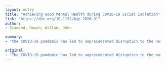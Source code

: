 ```yaml
---
layout: entry
title: "Achieving Good Mental Health during COVID-19 Social Isolation"
link: "https://doi.org/10.1192/bjp.2020.91"
author:
- Diamond, Rowan; Willan, John

summary:
- "the COVID-19 pandemic has led to unprecedented disruption to the normal way of life for people around the world. Social distancing, self-isolation or shielding have been strongly advised or mandated in most countries. The UK Government has asked that people should stay at home and practice social. Other countries have applied even more stringent measures than these, restricting many people to their homes by law. Many people have been restricted to their houses by law by law, he says. Attempts to contain the COVID-19 infection have led to a global disruption. People around the globe."

original:
- "The COVID-19 pandemic has led to unprecedented disruption to the normal way of life for people around the globe. Social distancing, self-isolation or shielding have been strongly advised, or mandated in most countries. We suggest evidence-based ways that people can maintain, or even strengthen their mental health during this crisis. Attempts to contain the pandemic spread of COVID-19 infection have caused fundamental changes to the way of life of individuals around the world. The UK Government has asked that wherever possible, people should stay at home and practice social distancing, and that the most vulnerable individuals should shield themselves completely. Other countries around the world have applied even more stringent measures than these, restricting many people to their homes by law."
---
```


